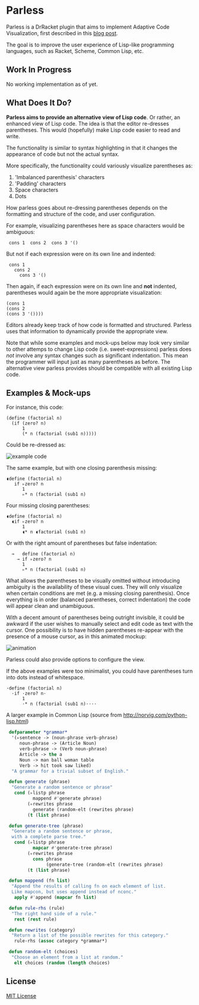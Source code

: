 # Parless
Parless is a DrRacket plugin that aims to implement Adaptive Code Visualization, first described in this [blog post](https://benhsz.github.io/my-answer-to-the-parenthesis-problem/). 

The goal is to improve the user experience of Lisp-like programming languages, such as Racket, Scheme, Common Lisp, etc.

## Work In Progress
No working implementation as of yet.

## What Does It Do?

__Parless aims to provide an alternative view of Lisp code__. Or rather, an enhanced view of Lisp code. The idea is that the editor re-dresses parentheses. This would (hopefully) make Lisp code easier to read and write. 

The functionality is similar to syntax highlighting in that it changes the appearance of code but not the actual syntax.

More specifically, the functionality could variously visualize parentheses as:

1. 'Imbalanced parenthesis' characters
2. 'Padding' characters
3. Space characters
4. Dots

How parless goes about re-dressing parentheses depends on the formatting and structure of the code, and user configuration.

For example, visualizing parentheses here as space characters would be ambiguous:

```racket
 cons 1  cons 2  cons 3 '()
 ```
 
 But not if each expression were on its own line and indented:
 
 ```racket
  cons 1
    cons 2
      cons 3 '()
```

Then again, if each expression were on its own line and __not__ indented, parentheses would again be the more appropriate visualization:

```racket
(cons 1
(cons 2
(cons 3 '())))
```

Editors already keep track of how code is formatted and structured. Parless uses that information to dynamically provide the appropriate view.

Note that while some examples and mock-ups below may look very similar to other attemps to change Lisp code (i.e. sweet-expressions) parless does *not* involve any syntax changes such as significant indentation. This mean the programmer will input just as many parentheses as before. The alternative view parless provides should be compatible with all existing Lisp code.

## Examples & Mock-ups

For instance, this code:

```racket
(define (factorial n)
  (if (zero? n)
      1
      (* n (factorial (sub1 n)))))
```
Could be re-dressed as:

![example code](https://benhsz.github.io/images/parless/parless.png)

The same example, but with one closing parenthesis missing:

```racket
◖define (factorial n)
   if ▹zero? n
      1
      ▹* n (factorial (sub1 n)
```
Four missing closing parentheses:

```racket
◖define (factorial n)
  ◖if ▹zero? n
      1
      ◖* n ◖factorial (sub1 n)
```
Or with the right amount of parentheses but false indentation:

```racket
  →   define (factorial n)
    → if ▹zero? n
      1
      ▹* n (factorial (sub1 n)
```

What allows the parentheses to be visually omitted without introducing ambiguity is the availability of these visual cues. They will only visualize when certain conditions are met (e.g. a missing closing parenthesis). Once everything is in order (balanced parentheses, correct indentation) the code will appear clean and unambiguous.

With a decent amount of parentheses being outright invisible, it could be awkward if the user wishes to manually select and edit code as text with the cursor. One possibility is to have hidden parentheses re-appear with the presence of a mouse cursor, as in this animated mockup:

![animation](https://benhsz.github.io/images/parless/mouse-over.gif)

Parless could also provide options to configure the view. 

If the above examples were too minimalist, you could have parentheses turn into dots instead of whitespace.

```racket
·define (factorial n)
  ·if ·zero? n·
      1
      ·* n (factorial (sub1 n)····
```

A larger example in Common Lisp (source from http://norvig.com/python-lisp.html)

```lisp
 defparameter *grammar*
  '(▹sentence -> (noun-phrase verb-phrase)
     noun-phrase -> (Article Noun)
     verb-phrase -> (Verb noun-phrase)
     Article -> the a
     Noun -> man ball woman table
     Verb -> hit took saw liked)
  "A grammar for a trivial subset of English."

 defun generate (phrase)
  "Generate a random sentence or phrase"
   cond (▹listp phrase
          mappend #'generate phrase)
        (▹rewrites phrase
          generate (random-elt (rewrites phrase)
        (t (list phrase)

 defun generate-tree (phrase)
  "Generate a random sentence or phrase,
  with a complete parse tree."
   cond (▹listp phrase
          mapcar #'generate-tree phrase)
        (▹rewrites phrase
          cons phrase
               (generate-tree (random-elt (rewrites phrase)
        (t (list phrase)

 defun mappend (fn list)
  "Append the results of calling fn on each element of list.
  Like mapcon, but uses append instead of nconc."
   apply #'append (mapcar fn list)

 defun rule-rhs (rule)
  "The right hand side of a rule."
   rest (rest rule)

 defun rewrites (category)
  "Return a list of the possible rewrites for this category."
   rule-rhs (assoc category *grammar*)

 defun random-elt (choices)
  "Choose an element from a list at random."
   elt choices (random (length choices)
  ```

## License
[MIT License](LICENSE)
